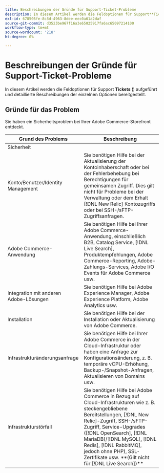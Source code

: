 ```yaml
---
title: Beschreibungen der Gründe für Support-Ticket-Probleme
description: In diesem Artikel werden die Feldoptionen für Support**Tickets (**) aufgeführt und detaillierte Beschreibungen der einzelnen Optionen bereitgestellt.
exl-id: 678505fe-8c8d-4963-8dee-eec0a61a2daf
source-git-commit: d3523be967f16a3e65025917fa6ac65097214100
workflow-type: tm+mt
source-wordcount: '218'
ht-degree: 0%

---
```


# Beschreibungen der Gründe für Support-Ticket-Probleme

In diesem Artikel werden die Feldoptionen für Support **Tickets (**) aufgeführt und detaillierte Beschreibungen der einzelnen Optionen bereitgestellt.

## Gründe für das Problem

<table class="tg">
<thead>
  <tr>
    <th><span style="font-weight:bold;font-style:normal">Grund des Problems</span></th>
    <th><span style="font-weight:700;font-style:normal">Beschreibung</span></th>
  </tr>
</thead>
<tbody>
  <tr>
    <td>Sicherheit</td>
    Sie haben ein Sicherheitsproblem bei Ihrer Adobe Commerce-Storefront entdeckt.</td>
  </tr>
  <tr>
    <td>Konto/Benutzer/Identity Management</td>
    <td>Sie benötigen Hilfe bei der Aktualisierung der Kontoinhaberschaft oder bei der Fehlerbehebung bei Berechtigungen für gemeinsamen Zugriff. Dies gilt nicht für Probleme bei der Verwaltung oder dem Erhalt [!DNL New Relic] Kontozugriffs oder bei SSH-/sFTP-Zugriffsanfragen.</td>
  </tr>
  <tr>
    <td>Adobe Commerce-Anwendung</td>
    <td>Sie benötigen Hilfe bei Ihrer Adobe Commerce-Anwendung, einschließlich B2B, Catalog Service, [!DNL Live Search], Produktempfehlungen, Adobe Commerce-Reporting, Adobe-Zahlungs-Services, Adobe I/O Events für Adobe Commerce usw.</td>
  </tr>
  <tr>
    <td>Integration mit anderen Adobe-Lösungen</td>
    <td>Sie benötigen Hilfe bei Adobe Experience Manager, Adobe Experience Platform, Adobe Analytics usw.</td>
  </tr>
  <tr>
    <td>Installation</td>
    <td>Sie benötigen Hilfe bei der Installation oder Aktualisierung von Adobe Commerce.</td>
  </tr>
  <tr>
    <td>Infrastrukturänderungsanfrage</td>
    <td>Sie benötigen Hilfe bei Ihrer Adobe Commerce in der Cloud-Infrastruktur oder haben eine Anfrage zur Konfigurationsänderung, z. B. temporäre vCPU-Erhöhung, Backup-/Snapshot-Anfragen, Aktualisieren von Domains usw.</td>
  </tr>
  <tr>
    <td>Infrastrukturstörfall</td>
    <td>Sie benötigen Hilfe bei Adobe Commerce in Bezug auf Cloud-Infrastrukturen wie z. B. steckengebliebene Bereitstellungen, [!DNL New Relic]-Zugriff, SSH-/sFTP-Zugriff, Service-Upgrades ([!DNL OpenSearch], [!DNL MariaDB]/[!DNL MySQL], [!DNL Redis], [!DNL RabbitMQ], jedoch ohne PHP), SSL-Zertifikate usw. **(Gilt nicht für [!DNL Live Search])**</td>
  </tr>  
</tbody>
</table>
